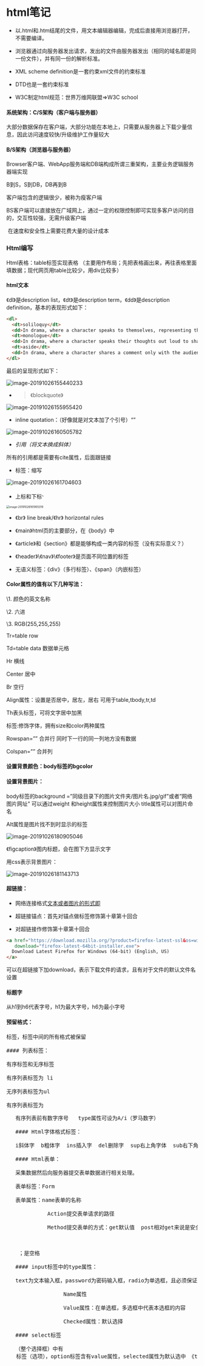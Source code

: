 # html笔记

- 以.html和.htm结尾的文件，用文本编辑器编辑，完成后直接用浏览器打开，不需要编译。

- 浏览器通过向服务器发出请求，发出的文件由服务器发出（相同的域名即是同一份文件），并有同一份的解析标准。

- XML scheme definition是一套约束xml文件的约束标准

- DTD也是一套约束标准

- W3C制定html规范：世界万维网联盟=>W3C school

#### 系统架构：C/S架构（客户端与服务器）

大部分数据保存在客户端，大部分功能在本地上，只需要从服务器上下载少量信息，因此访问速度较快/升级维护工作量较大

#### B/S架构（浏览器与服务器）

Browser客户端、WebApp服务端和DB端构成所谓三重架构，主要业务逻辑服务器端实现

B到S，S到DB，DB再到B

客户端包含的逻辑很少，被称为瘦客户端

​          BS客户端可以直接放在广域网上，通过一定的权限控制即可实现多客户访问的目的，交互性较强，无需升级客户端

​         在速度和安全性上需要花费大量的设计成本

### Html编写

Html表格：table标签实现表格 （主要用作布局；先把表格画出来，再往表格里面填数据；现代网页用table比较少，用div比较多）

#### html文本

《dl》是description list，《dt》是description term，《dd》是description definition，基本的表现形式如下：

```html
<dl>
  <dt>soliloquy</dt>
  <dd>In drama, where a character speaks to themselves, representing their inner thoughts or feelings and in the process relaying them to the audience (but not to other characters.)</dd>
  <dt>monologue</dt>
  <dd>In drama, where a character speaks their thoughts out loud to share them with the audience and any other characters present.</dd>
  <dt>aside</dt>
  <dd>In drama, where a character shares a comment only with the audience for humorous or dramatic effect. This is usually a feeling, thought, or piece of additional background information.</dd>
</dl>
```

最后的呈现形式如下：

![image-20191026155440233](html笔记.assets/image-20191026155440233.png)

- <blockquote>

  《blockquote》

![image-20191026155955420](html笔记.assets/image-20191026155955420.png)

- inline quotation：（好像就是对文本加了个引号）<q>

![image-20191026160505782](html笔记.assets/image-20191026160505782.png)

- <cite>引用（将文本换成斜体）

所有的引用都是需要有cite属性，后面跟链接

- <abbr>标签：缩写

![image-20191026161704603](html笔记.assets/image-20191026161704603.png)

- 上标和下标<sup>、<sub>

<img src="html笔记.assets/image-20191026161955319.png" alt="image-20191026161955319" style="zoom:50%;" />

- 《br》 line break/《hr》 horizontal rules

- 《main》html页的主要部分，在《body》中
- 《article》和《section》都是能够构成一类内容的标签（没有实际意义？）
- 《header》\《nav》\《footer》是页面不同位置的标签
- 无语义标签：《div》（多行标签）、《span》（内嵌标签）

#### Color属性的值有以下几种写法：

\1.       颜色的英文名称

\2.      六进

\3.       RGB(255,255,255)

 

Tr=table row

Td=table data 数据单元格

Hr 横线

Center 居中

Br 空行                                                            

Align属性：设置是否居中，居左，居右 可用于table,tbody,tr,td

Th表头标签，可将文字居中加黑

<font>标签:修饰字体，拥有size和color两种属性

Rowspan=”” 合并行 同时下一行的同一列地方没有数据

Colspan=””  合并列

#### 设置背景颜色：body标签的bgcolor

#### 设置背景图片：

body标签的background =”同级目录下的图片文件夹/图片名.jpg/gif”或者”网络图片网址” 可以通过weight 和height属性来控制图片大小 title属性可以对图片命名 

Alt属性是图片找不到时显示的标签

![image-20191026180905046](html笔记.assets/image-20191026180905046.png)

《figcaption》图内标题，会在图下方显示文字

用css表示背景图片：

![image-20191026181143713](html笔记.assets/image-20191026181143713.png)

#### 超链接：

- 网络连接格式<a href="网络路径或者本地路径">文本或者图片的形式即<img src="" title="" alt=""></a>

- 超链接锚点：首先对锚点做标签修饰<a name="ten">第十章第十回合</a>

- 对超链接作修饰<a name="#ten">第十章第十回合</a>

```html
<a href="https://download.mozilla.org/?product=firefox-latest-ssl&os=win64&lang=en-US"
   download="firefox-latest-64bit-installer.exe">
  Download Latest Firefox for Windows (64-bit) (English, US)
</a>
```

可以在超链接下加download，表示下载文件的请求，且有对于文件的默认文件名设置

 

#### 标题字

从h1到h6代表字号，h1为最大字号，h6为最小字号

#### 预留格式：

<pre>标签，标签中间的所有格式被保留

#### 列表标签：

有序标签和无序标签

有序列表标签为 li

无序列表标签为ul

有序列表标签为<ol  type=>有序列表前有数字序号   type属性可设为A/i（罗马数字）

#### Html字体格式标签：

i斜体字  b粗体字  ins插入字  del删除字  sup右上角字体  sub右下角字体 

#### Html表单：

采集数据然后向服务器提交表单数据进行相关处理。

表单标签：Form

表单属性：name表单的名称

​          Action提交表单请求的路径

​          Method提交表单的方式：get默认值  post相对get来说是安全的，因为用post提交的表单参数在地址栏中看不见。

 

&nbsp；是空格

#### input标签中的type属性：

text为文本输入框，password为密码输入框，radio为单选框，且必须保证同一题的name属性一致；checkbox多选框,name属性值必须保持一致；submit为提交给服务器，该提交按钮默认提交当前所在的表单，且有value属性为按钮所示文字（使用submit必须放在form表单里面）；reset重置属性；button属性即为提交请求，发生事件

​               Name属性

​               Value属性：在单选框，多选框中代表本选框的内容

​               Checked属性：默认选择

#### select标签

（整个选择框）中有<option>标签（选项），option标签含有value属性，selected属性为默认选中

《textarea》多行文字表单标签 有cols 和rows属性（行和列）




Html可视为一棵树，每个标签可视为一个节点，任何一个节点都有id属性。javaScript通过对id的操作实现增删改查

#### Div和span

都是图层

图层一般用在布局方面，每个图层为独立的单元，div和span会相互嵌套，div修饰文字会独占一行

#### Html框架：

开辟窗口		

- iframe框架（写在body里面）

- Frameset框架（写在head里面），通过cols=    ;rows=    来控制frame的大小，同时frame在frameset标签里面表示框架，frame中的超链接target可指向其他版面（通过其他版面的name 属性）